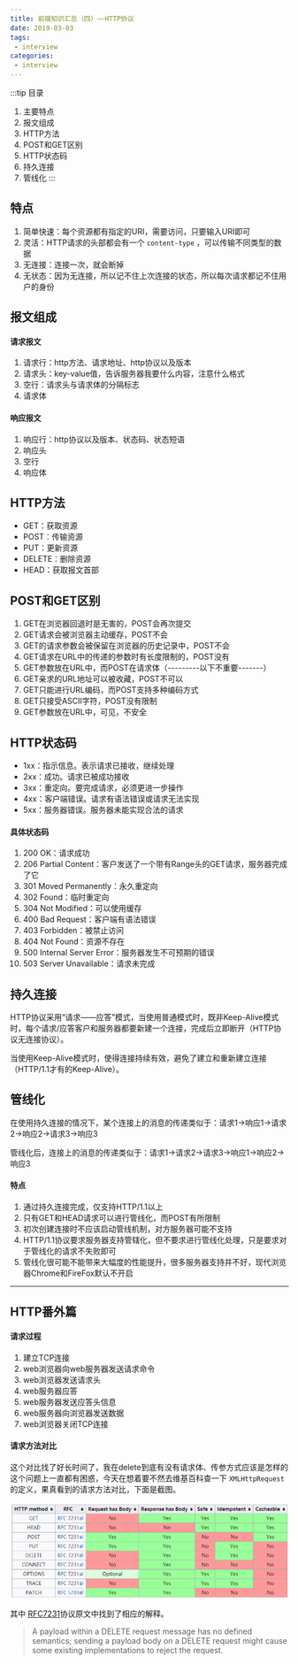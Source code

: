 ```yaml
---
title: 前端知识汇总（四）——HTTP协议
date: 2019-03-03
tags:
 - interview        
categories: 
 - interview
---
```


:::tip 目录
1. 主要特点
2. 报文组成
3. HTTP方法
4. POST和GET区别
5. HTTP状态码
6. 持久连接
7. 管线化
:::

## 特点

1. 简单快速：每个资源都有指定的URI，需要访问，只要输入URI即可
2. 灵活：HTTP请求的头部都会有一个 `content-type` ，可以传输不同类型的数据
3. 无连接：连接一次，就会断掉
4. 无状态：因为无连接，所以记不住上次连接的状态，所以每次请求都记不住用户的身份

## 报文组成

#### 请求报文

1. 请求行：http方法、请求地址、http协议以及版本
2. 请求头：key-value值，告诉服务器我要什么内容，注意什么格式
3. 空行：请求头与请求体的分隔标志
4. 请求体

#### 响应报文

1. 响应行：http协议以及版本、状态码、状态短语
2. 响应头
3. 空行
4. 响应体

## HTTP方法

- GET：获取资源
- POST：传输资源
- PUT：更新资源
- DELETE：删除资源
- HEAD：获取报文首部

## POST和GET区别

1. GET在浏览器回退时是无害的，POST会再次提交
2. GET请求会被浏览器主动缓存，POST不会
3. GET的请求参数会被保留在浏览器的历史记录中，POST不会
4. GET请求在URL中的传递的参数时有长度限制的，POST没有
5. GET参数放在URL中，而POST在请求体（---------以下不重要-------）
6. GET亲求的URL地址可以被收藏，POST不可以
7. GET只能进行URL编码，而POST支持多种编码方式
8. GET只接受ASCII字符，POST没有限制
9. GET参数放在URL中，可见，不安全

## HTTP状态码

- 1xx：指示信息。表示请求已接收，继续处理
- 2xx：成功。请求已被成功接收
- 3xx：重定向。要完成请求，必须更进一步操作
- 4xx：客户端错误。请求有语法错误或请求无法实现
- 5xx：服务器错误。服务器未能实现合法的请求

#### 具体状态码

1. 200 OK：请求成功
2. 206 Partial Content：客户发送了一个带有Range头的GET请求，服务器完成了它
3. 301 Moved Permanently：永久重定向
4. 302 Found：临时重定向
5. 304 Not Modified：可以使用缓存
6. 400 Bad Request：客户端有语法错误
7. 403 Forbidden：被禁止访问
8. 404 Not Found：资源不存在
9. 500 Internal Server Error：服务器发生不可预期的错误
10. 503 Server Unavailable：请求未完成


## 持久连接

HTTP协议采用“请求——应答”模式，当使用普通模式时，既非Keep-Alive模式时，每个请求/应答客户和服务器都要新建一个连接，完成后立即断开（HTTP协议无连接协议）。

当使用Keep-Alive模式时，使得连接持续有效，避免了建立和重新建立连接（HTTP/1.1才有的Keep-Alive）。

## 管线化

在使用持久连接的情况下，某个连接上的消息的传递类似于：请求1->响应1->请求2->响应2->请求3->响应3

管线化后，连接上的消息的传递类似于：请求1->请求2->请求3->响应1->响应2->响应3

#### 特点

1. 通过持久连接完成，仅支持HTTP/1.1以上
2. 只有GET和HEAD请求可以进行管线化，而POST有所限制
3. 初次创建连接时不应该启动管线机制，对方服务器可能不支持
4. HTTP/1.1协议要求服务器支持管辖化，但不要求进行管线化处理，只是要求对于管线化的请求不失败即可
5. 管线化很可能不能带来大幅度的性能提升，很多服务器支持并不好，现代浏览器Chrome和FireFox默认不开启

---

## HTTP番外篇

#### 请求过程

1. 建立TCP连接
2. web浏览器向web服务器发送请求命令
3. web浏览器发送请求头
4. web服务器应答
5. web服务器发送应答头信息
6. web服务器向浏览器发送数据
7. web浏览器关闭TCP连接

#### 请求方法对比

这个对比找了好长时间了，我在delete到底有没有请求体、传参方式应该是怎样的这个问题上一直都有困惑，今天在想着要不然去维基百科查一下 `XMLHttpRequest` 的定义，果真看到的请求方法对比，下面是截图。

<img src="../images/requestMethod.png">

其中 [RFC7231](https://tools.ietf.org/html/rfc7231#section-4.3.5)协议原文中找到了相应的解释。

> A payload within a DELETE request message has no defined semantics;
   sending a payload body on a DELETE request might cause some existing
   implementations to reject the request.